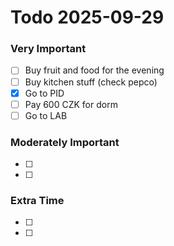 # Todo 2025-09-29
### Very Important
- [ ] Buy fruit and food for the evening
- [ ] Buy kitchen stuff (check pepco)
- [x] Go to PID
- [ ] Pay 600 CZK for dorm
- [ ] Go to LAB
### Moderately Important
- [ ] 
- [ ] 
### Extra Time
- [ ] 
- [ ] 